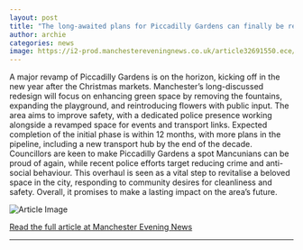 ```yaml
---
layout: post
title: "The long-awaited plans for Piccadilly Gardens can finally be revealed"
author: archie
categories: news
image: https://i2-prod.manchestereveningnews.co.uk/article32691550.ece/ALTERNATES/s1200/2_JT_-MEN_16102025_01.jpg
---
```

A major revamp of Piccadilly Gardens is on the horizon, kicking off in the new year after the Christmas markets. Manchester’s long-discussed redesign will focus on enhancing green space by removing the fountains, expanding the playground, and reintroducing flowers with public input. The area aims to improve safety, with a dedicated police presence working alongside a revamped space for events and transport links. Expected completion of the initial phase is within 12 months, with more plans in the pipeline, including a new transport hub by the end of the decade. Councillors are keen to make Piccadilly Gardens a spot Mancunians can be proud of again, while recent police efforts target reducing crime and anti-social behaviour. This overhaul is seen as a vital step to revitalise a beloved space in the city, responding to community desires for cleanliness and safety. Overall, it promises to make a lasting impact on the area’s future.

![Article Image](https://i2-prod.manchestereveningnews.co.uk/article32691550.ece/ALTERNATES/s1200/2_JT_-MEN_16102025_01.jpg)

[Read the full article at Manchester Evening News](https://www.manchestereveningnews.co.uk/news/greater-manchester-news/first-look-new-cgi-images-32689565)

---
